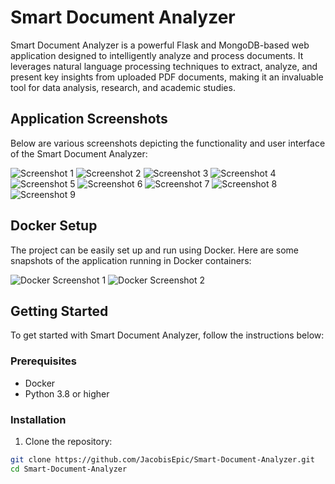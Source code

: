# Smart Document Analyzer

Smart Document Analyzer is a powerful Flask and MongoDB-based web application designed to intelligently analyze and process documents. It leverages natural language processing techniques to extract, analyze, and present key insights from uploaded PDF documents, making it an invaluable tool for data analysis, research, and academic studies.

## Application Screenshots

Below are various screenshots depicting the functionality and user interface of the Smart Document Analyzer:

![Screenshot 1](https://github.com/JacobisEpic/Smart-Document-Analyzer/assets/108195485/d2595fec-474d-42c9-8a4a-1684ce4a9425)
![Screenshot 2](https://github.com/JacobisEpic/Smart-Document-Analyzer/assets/108195485/5e284748-3e80-4171-83a2-4e2154912171)
![Screenshot 3](https://github.com/JacobisEpic/Smart-Document-Analyzer/assets/108195485/a8a0769a-effa-4d7e-9c69-25e601ab6298)
![Screenshot 4](https://github.com/JacobisEpic/Smart-Document-Analyzer/assets/108195485/ddf61137-dcc2-478f-9b1c-bbc4172c063f)
![Screenshot 5](https://github.com/JacobisEpic/Smart-Document-Analyzer/assets/108195485/9e88484f-f405-4671-895b-af650648bdc1)
![Screenshot 6](https://github.com/JacobisEpic/Smart-Document-Analyzer/assets/108195485/0b92999c-c16a-4e0d-a55b-dbcfabbcd103)
![Screenshot 7](https://github.com/JacobisEpic/Smart-Document-Analyzer/assets/108195485/ebbdca25-a428-4137-8715-14c24269af27)
![Screenshot 8](https://github.com/JacobisEpic/Smart-Document-Analyzer/assets/108195485/8d693019-1db7-4532-bf70-4813dc674032)
![Screenshot 9](https://github.com/JacobisEpic/Smart-Document-Analyzer/assets/108195485/5326f9d9-dddb-4ed3-bbd2-42fdb9bdd7eb)

## Docker Setup

The project can be easily set up and run using Docker. Here are some snapshots of the application running in Docker containers:

![Docker Screenshot 1](https://github.com/JacobisEpic/Smart-Document-Analyzer/assets/108195485/a51ca726-d7d1-4e52-8bf1-59c3eaabd24c)
![Docker Screenshot 2](https://github.com/JacobisEpic/Smart-Document-Analyzer/assets/108195485/387ef4eb-e2bd-4157-a265-cbd07cec6e7c)

## Getting Started

To get started with Smart Document Analyzer, follow the instructions below:

### Prerequisites

- Docker
- Python 3.8 or higher

### Installation

1. Clone the repository:
```bash
git clone https://github.com/JacobisEpic/Smart-Document-Analyzer.git
cd Smart-Document-Analyzer
